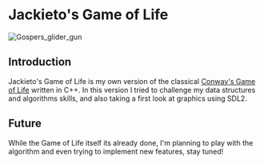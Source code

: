 # Jackieto's Game of Life
![Gospers_glider_gun](https://user-images.githubusercontent.com/22482726/66054013-a8d2f080-e533-11e9-9743-d0e53832a01d.gif)
## Introduction
Jackieto's Game of Life is my own version of the classical [Conway's Game of Life](https://en.wikipedia.org/wiki/Conway%27s_Game_of_Life)
written in C++. In this version I tried to challenge my data structures and algorithms skills, and also taking a first look at graphics using
SDL2.

## Future
While the Game of Life itself its already done, I'm planning to play with the algorithm and even trying to implement new features, stay tuned!
